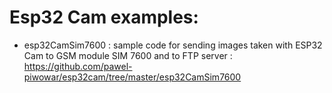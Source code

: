 # Esp32 Cam examples:
- esp32CamSim7600 : sample code for sending images taken with ESP32 Cam to GSM module SIM 7600 and to FTP server :
  https://github.com/pawel-piwowar/esp32cam/tree/master/esp32CamSim7600

